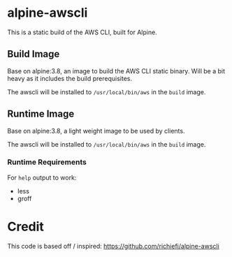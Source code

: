 # alpine-awscli

This is a static build of the AWS CLI, built for Alpine.

## Build Image
Base on alpine:3.8, an image to build the AWS CLI static binary.
Will be a bit heavy as it includes the build prerequisites.

The awscli will be installed to `/usr/local/bin/aws` in the `build` image.

## Runtime Image
Base on alpine:3.8, a light weight image to be used by clients.

The awscli will be installed to `/usr/local/bin/aws` in the `build` image.

### Runtime Requirements
For `help` output to work:
* less
* groff

# Credit
This code is based off / inspired: https://github.com/richiefi/alpine-awscli
